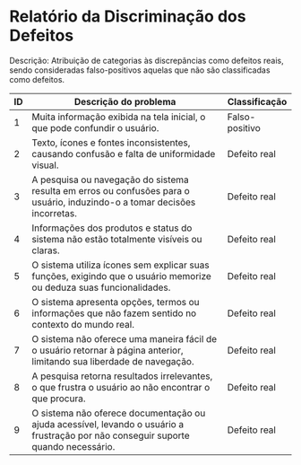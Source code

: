 # Relatório da Discriminação dos Defeitos

Descrição: Atribuição de categorias às discrepâncias como defeitos reais, sendo consideradas falso-positivos aquelas que não são classificadas como defeitos.

| ID | Descrição do problema | Classificação  | 
|----|-----------------------|----------------|
|  1 |Muita informação exibida na tela inicial, o que pode confundir o usuário.| Falso-positivo   |                   
|  2 |Texto, ícones e fontes inconsistentes, causando confusão e falta de uniformidade visual.| Defeito real |         
|  3 |A pesquisa ou navegação do sistema resulta em erros ou confusões para o usuário, induzindo-o a tomar decisões incorretas.| Defeito real |      
|  4 |Informações dos produtos e status do sistema não estão totalmente visíveis ou claras.| Defeito real |       
|  5 |	O sistema utiliza ícones sem explicar suas funções, exigindo que o usuário memorize ou deduza suas funcionalidades.| Defeito real |       
|  6 |O sistema apresenta opções, termos ou informações que não fazem sentido no contexto do mundo real.| Defeito real |       
|  7 |O sistema não oferece uma maneira fácil de o usuário retornar à página anterior, limitando sua liberdade de navegação.| Defeito real |       
|  8 |A pesquisa retorna resultados irrelevantes, o que frustra o usuário ao não encontrar o que procura.| Defeito real |       
|  9 |O sistema não oferece documentação ou ajuda acessível, levando o usuário a frustração por não conseguir suporte quando necessário.| Defeito real |             
